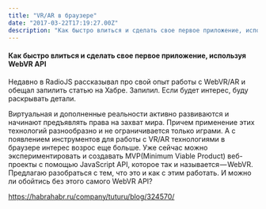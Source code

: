 ```yaml
---
title: "VR/AR в браузере"
date: "2017-03-22T17:19:27.00Z"
description: "Как быстро влиться и сделать свое первое приложение, используя WebVR API Недавно в RadioJS рассказывал про свой опыт работы с We"
---
```


<!--kg-card-begin: html--><h4>Как быстро влиться и сделать свое первое приложение, используя WebVR API</h4>
<p>Недавно в RadioJS рассказывал про свой опыт работы с WebVR/AR и обещал запилить статью на Хабре. Запилил. Если будет интерес, буду раскрывать детали.</p>
<p>Виртуальная и дополненные реальности активно развиваются и начинают предъявлять права на захват мира. Причем применение этих технологий разнообразно и не ограничивается только играми. А с появлением инструментов для работы с VR/AR технологиями в браузере интерес возрос еще больше. Уже сейчас можно экспериментировать и создавать MVP(Minimum Viable Product) веб-проекты с помощью JavaScript API, которое так и называется — WebVR. Предлагаю разобраться с тем, что это и как с этим работать. И можно ли обойтись без этого самого WebVR API?</p>
<p><a href="https://habrahabr.ru/company/tuturu/blog/324570/">https://habrahabr.ru/company/tuturu/blog/324570/</a></p>
<!--kg-card-end: html-->

